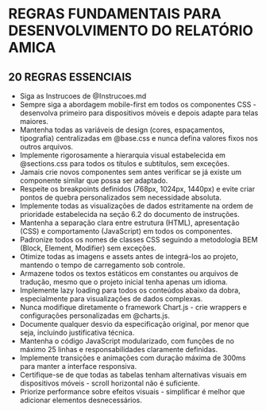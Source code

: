 # REGRAS FUNDAMENTAIS PARA DESENVOLVIMENTO DO RELATÓRIO AMICA

## 20 REGRAS ESSENCIAIS

- Siga as Instrucoes de @Instrucoes.md
- Sempre siga a abordagem mobile-first em todos os componentes CSS - desenvolva primeiro para dispositivos móveis e depois adapte para telas maiores.
- Mantenha todas as variáveis de design (cores, espaçamentos, tipografia) centralizadas em @base.css e nunca defina valores fixos nos outros arquivos.
- Implemente rigorosamente a hierarquia visual estabelecida em @sections.css para todos os títulos e subtítulos, sem exceções.
- Jamais crie novos componentes sem antes verificar se já existe um componente similar que possa ser adaptado.
- Respeite os breakpoints definidos (768px, 1024px, 1440px) e evite criar pontos de quebra personalizados sem necessidade absoluta.
- Implemente todas as visualizações de dados estritamente na ordem de prioridade estabelecida na seção 6.2 do documento de instruções.
- Mantenha a separação clara entre estrutura (HTML), apresentação (CSS) e comportamento (JavaScript) em todos os componentes.
- Padronize todos os nomes de classes CSS seguindo a metodologia BEM (Block, Element, Modifier) sem exceções.
- Otimize todas as imagens e assets antes de integrá-los ao projeto, mantendo o tempo de carregamento sob controle.
- Armazene todos os textos estáticos em constantes ou arquivos de tradução, mesmo que o projeto inicial tenha apenas um idioma.
- Implemente lazy loading para todos os conteúdos abaixo da dobra, especialmente para visualizações de dados complexas.
- Nunca modifique diretamente o framework Chart.js - crie wrappers e configurações personalizadas em @charts.js.
- Documente qualquer desvio da especificação original, por menor que seja, incluindo justificativa técnica.
- Mantenha o código JavaScript modularizado, com funções de no máximo 25 linhas e responsabilidades claramente definidas.
- Implemente transições e animações com duração máxima de 300ms para manter a interface responsiva.
- Certifique-se de que todas as tabelas tenham alternativas visuais em dispositivos móveis - scroll horizontal não é suficiente.
- Priorize performance sobre efeitos visuais - simplificar é melhor que adicionar elementos desnecessários.